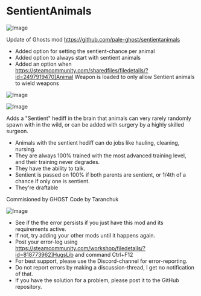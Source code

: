 # SentientAnimals

![Image](https://i.imgur.com/buuPQel.png)

Update of Ghosts mod
https://github.com/pale-ghost/sentientanimals

- Added option for setting the sentient-chance per animal
- Added option to always start with sentient animals
- Added an option when https://steamcommunity.com/sharedfiles/filedetails/?id=2497919470]Animal Weapon is loaded to only allow Sentient animals to wield weapons

![Image](https://i.imgur.com/pufA0kM.png)

	
![Image](https://i.imgur.com/Z4GOv8H.png)

Adds a "Sentient" hediff in the brain that animals can very rarely randomly spawn with in the wild, or can be added with surgery by a highly skilled surgeon. 



- Animals with the sentient hediff can do jobs like hauling, cleaning, nursing.
- They are always 100% trained with the most advanced training level, and their training never degrades.
- They have the ability to talk.
- Sentient is passed on 100% if both parents are sentient, or 1/4th of a chance if only one is sentient.
- They're draftable



Commisioned by GHOST
Code by Taranchuk

![Image](https://i.imgur.com/PwoNOj4.png)



-  See if the the error persists if you just have this mod and its requirements active.
-  If not, try adding your other mods until it happens again.
-  Post your error-log using https://steamcommunity.com/workshop/filedetails/?id=818773962]HugsLib and command Ctrl+F12
-  For best support, please use the Discord-channel for error-reporting.
-  Do not report errors by making a discussion-thread, I get no notification of that.
-  If you have the solution for a problem, please post it to the GitHub repository.


